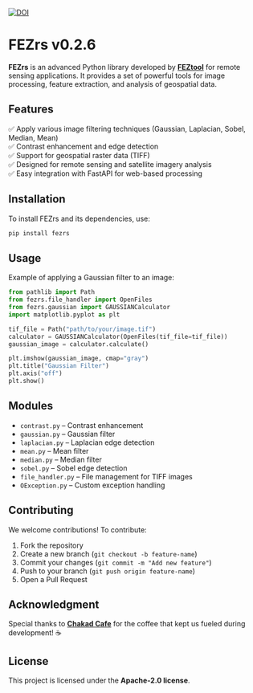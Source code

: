 [![DOI](https://zenodo.org/badge/710286874.svg)](https://doi.org/10.5281/zenodo.14938038)  

# **FEZrs v0.2.6**  

**FEZrs** is an advanced Python library developed by [**FEZtool**](https://feztool.com/) for remote sensing applications. It provides a set of powerful tools for image processing, feature extraction, and analysis of geospatial data. 

## **Features**  
✅ Apply various image filtering techniques (Gaussian, Laplacian, Sobel, Median, Mean)  
✅ Contrast enhancement and edge detection  
✅ Support for geospatial raster data (TIFF)  
✅ Designed for remote sensing and satellite imagery analysis  
✅ Easy integration with FastAPI for web-based processing  

## **Installation**  
To install FEZrs and its dependencies, use:  

```sh
pip install fezrs
```

## **Usage**  
Example of applying a Gaussian filter to an image:  

```python
from pathlib import Path
from fezrs.file_handler import OpenFiles
from fezrs.gaussian import GAUSSIANCalculator
import matplotlib.pyplot as plt

tif_file = Path("path/to/your/image.tif")
calculator = GAUSSIANCalculator(OpenFiles(tif_file=tif_file))
gaussian_image = calculator.calculate()

plt.imshow(gaussian_image, cmap="gray")
plt.title("Gaussian Filter")
plt.axis("off")
plt.show()
```

## **Modules**  
- `contrast.py` – Contrast enhancement  
- `gaussian.py` – Gaussian filter  
- `laplacian.py` – Laplacian edge detection  
- `mean.py` – Mean filter  
- `median.py` – Median filter  
- `sobel.py` – Sobel edge detection  
- `file_handler.py` – File management for TIFF images  
- `OException.py` – Custom exception handling  

## **Contributing**  
We welcome contributions! To contribute:  
1. Fork the repository  
2. Create a new branch (`git checkout -b feature-name`)  
3. Commit your changes (`git commit -m "Add new feature"`)  
4. Push to your branch (`git push origin feature-name`)  
5. Open a Pull Request  

## **Acknowledgment**  
Special thanks to [**Chakad Cafe**](https://www.chakadcoffee.com/) for the coffee that kept us fueled during development! ☕  

## **License**  
This project is licensed under the **Apache-2.0 license**.  

